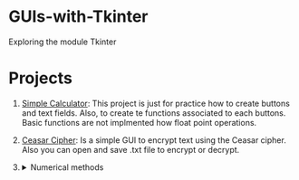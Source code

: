 # GUIs-with-Tkinter
Exploring the module Tkinter

# Projects

1. [Simple Calculator](https://github.com/alcibiadesBustillo/GUIs-with-Tkinter/tree/master/simple_calculator): This project is just for practice how to create buttons and text fields. Also, to create te functions associated to each buttons. Basic functions are not implmented how float point operations.

2. [Ceasar Cipher](https://github.com/alcibiadesBustillo/GUIs-with-Tkinter/tree/master/cipher_cesar): Is a simple GUI to encrypt text using the Ceasar cipher. Also you can open and save .txt file to encrypt or decrypt.

3.  <details>
    <summary>Numerical methods</summary>

    [Main page](https://github.com/alcibiadesBustillo/GUIs-with-Tkinter/tree/master/numerical_methods): This project implements various numerical algorithms.
    

    + [Bisection Method](https://github.com/alcibiadesBustillo/GUIs-with-Tkinter/tree/master/numerical_methods/bisection)
    + [Fixed Point method](https://github.com/alcibiadesBustillo/GUIs-with-Tkinter/tree/master/numerical_methods/fix_point)        
    + [Newton method](https://github.com/alcibiadesBustillo/GUIs-with-Tkinter/tree/master/numerical_methods/newton)
    + Secant method
    + Regula falsi
    + Steffensen's method

    </details> 


  